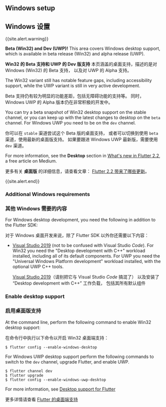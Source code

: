 ## Windows setup

## Windows 设置

{{site.alert.warning}}

  **Beta (Win32) and Dev (UWP)!**
  This area covers Windows desktop support,
  which is available in beta release (Win32)
  and alpha release (UWP).
  
  **Win32 的 Beta 支持和 UWP 的 Dev 版支持**
  本页涵盖的桌面支持，描述的是对 Windows (Win32) 的 Beta 支持，
  以及对 UWP 的 Alpha 支持。

  The Win32 variant still has notable feature gaps,
  including accessibility support, while the
  UWP variant is still in very active development.
  
  Beta 支持仍有较为明显的功能差距，包括无障碍功能的支持等。
  同时，Windows UWP 的 Alpha 版本仍在非常积极的开发中。

  You can try a beta snapshot of Win32 desktop support
  on the stable channel, or you can keep up
  with the latest changes to desktop on the
  `beta` channel. For Windows UWP you need
  to be on the `dev` channel.
  
  你可以在 `stable` 渠道尝试这个 Beta 版的桌面支持，
  或者可以切换到使用 `beta` 渠道，使用最新的桌面版支持。
  如果要跟进 Windows UWP 最新版，需要使用 `dev` 渠道。

  For more information, see the **Desktop**
  section in [What's new in Flutter 2.2][],
  a free article on Medium.

  更多有关 **桌面版** 的详细信息，请查看文章：
  [Flutter 2.2 带来了哪些更新][What's new in Flutter 2.2 CN]。
  
{{site.alert.end}}

[What's new in Flutter 2.2]: {{site.flutter-medium}}/whats-new-in-flutter-2-2-fd00c65e2039
[What's new in Flutter 2.2 CN]: /posts/whats-new-in-flutter-2-2

### Additional Windows requirements

### 其他 Windows 需要的内容

For Windows desktop development,
you need the following in addition to the Flutter SDK:

对于 Windows 桌面开发来说，除了 Flutter SDK 以外你还需要以下内容：

* [Visual Studio 2019][] (not to be confused with
  Visual Studio _Code_). For Win32 you need the
  "Desktop development with C++" workload installed,
  including all of its default components. For UWP
  you need the "Universal Windows Platform development"
  workload installed, with the optional UWP C++ tools.

  [Visual Studio 2019][]（请别把它与 Visual Studio _Code_ 搞混了）
  以及安装了 “Desktop development with C++” 工作负载，
  包括其所有默认组件

[Visual Studio 2019]: https://visualstudio.microsoft.com/downloads/

### Enable desktop support

### 启用桌面版支持

At the command line,
perform the following command to enable Win32 desktop support:

在命令行中执行以下命令以开启 Win32 桌面端支持：

```terminal
$ flutter config --enable-windows-desktop
```

For Windows UWP desktop support perform the following commands to switch to
the `dev` channel, upgrade Flutter, and enable UWP.

```terminal
$ flutter channel dev
$ flutter upgrade
$ flutter config --enable-windows-uwp-desktop
```

For more information, see [Desktop support for Flutter][]

更多详情请查看 [Flutter 的桌面端支持][Desktop support for Flutter]

[Desktop support for Flutter]: /desktop
